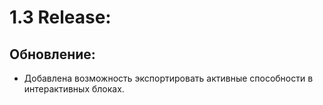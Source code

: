 # 1.3 Release:
## Обновление:
- Добавлена возможность экспортировать активные способности в интерактивных блоках.
